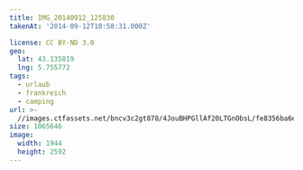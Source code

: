 ```yaml
---
title: IMG_20140912_125830
takenAt: '2014-09-12T10:58:31.000Z'

license: CC BY-ND 3.0
geo:
  lat: 43.135819
  lng: 5.755772
tags:
  - urlaub
  - frankreich
  - camping
url: >-
  //images.ctfassets.net/bncv3c2gt878/4JouBHPGllAf20LTGnObsL/fe8356ba6edbc00c039387ff7be1a8e8/img_20140912_125830_28208733862_o
size: 1065646
image:
  width: 1944
  height: 2592
---
```

